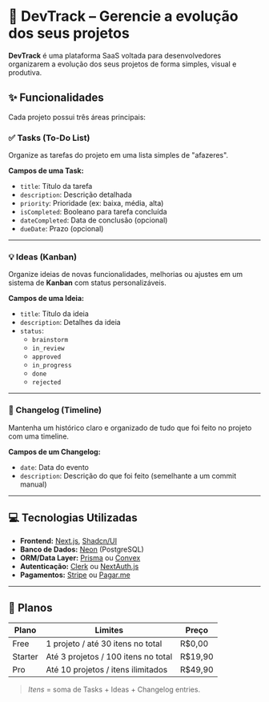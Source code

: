 # 🧠 DevTrack – Gerencie a evolução dos seus projetos

**DevTrack** é uma plataforma SaaS voltada para desenvolvedores organizarem a evolução dos seus projetos de forma simples, visual e produtiva.

## ✨ Funcionalidades

Cada projeto possui três áreas principais:

### ✅ Tasks (To-Do List)

Organize as tarefas do projeto em uma lista simples de "afazeres".

**Campos de uma Task:**
- `title`: Título da tarefa
- `description`: Descrição detalhada
- `priority`: Prioridade (ex: baixa, média, alta)
- `isCompleted`: Booleano para tarefa concluída
- `dateCompleted`: Data de conclusão (opcional)
- `dueDate`: Prazo (opcional)

---

### 💡 Ideas (Kanban)

Organize ideias de novas funcionalidades, melhorias ou ajustes em um sistema de **Kanban** com status personalizáveis.

**Campos de uma Ideia:**
- `title`: Título da ideia
- `description`: Detalhes da ideia
- `status`:  
  - `brainstorm`  
  - `in_review`  
  - `approved`  
  - `in_progress`  
  - `done`  
  - `rejected`

---

### 📘 Changelog (Timeline)

Mantenha um histórico claro e organizado de tudo que foi feito no projeto com uma timeline.

**Campos de um Changelog:**
- `date`: Data do evento
- `description`: Descrição do que foi feito (semelhante a um commit manual)

---

## 💻 Tecnologias Utilizadas

- **Frontend:** [Next.js](https://nextjs.org/), [Shadcn/UI](https://ui.shadcn.com/)
- **Banco de Dados:** [Neon](https://neon.tech/) (PostgreSQL)
- **ORM/Data Layer:** [Prisma](https://www.prisma.io/) ou [Convex](https://convex.dev/)
- **Autenticação:** [Clerk](https://clerk.dev/) ou [NextAuth.js](https://next-auth.js.org/)
- **Pagamentos:** [Stripe](https://stripe.com/) ou [Pagar.me](https://pagar.me/)

---

## 💸 Planos

| Plano   | Limites                              | Preço     |
|---------|--------------------------------------|-----------|
| Free    | 1 projeto / até 30 itens no total    | R$0,00    |
| Starter | Até 3 projetos / 100 itens no total  | R$19,90   |
| Pro     | Até 10 projetos / itens ilimitados   | R$49,90   |

> *Itens* = soma de Tasks + Ideas + Changelog entries.
